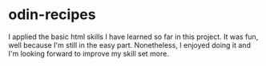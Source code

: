 # odin-recipes
I applied the basic html skills I have learned so far in this project. It was fun, well because I'm still in the easy part. Nonetheless, I enjoyed doing it and I'm looking forward
to improve my skill set more.